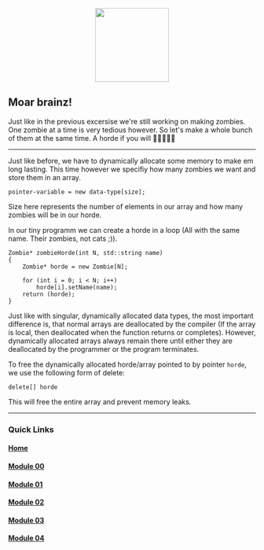 <div align=center>
    <img src="https://cdn.jsdelivr.net/gh/devicons/devicon/icons/cplusplus/cplusplus-original.svg" width="150" height="150" />
</div>

## Moar brainz!
Just like in the previous excersise we're still working on making zombies. One zombie at a time is very tedious however.
So let's make a whole bunch of them at the same time. A horde if you will 🧟🧟🧟🧟🧟

---

Just like before, we have to dynamically allocate some memory to make em long lasting. This time however we specifiy how many zombies we want and store them in an array.

`pointer-variable = new data-type[size];`

Size here represents the number of elements in our array and how many zombies will be in our horde.

In our tiny programm we can create a horde in a loop (All with the same name. Their zombies, not cats ;)).
```
Zombie* zombieHorde(int N, std::string name)
{
    Zombie* horde = new Zombie[N];

    for (int i = 0; i < N; i++)
        horde[i].setName(name);
    return (horde);
}
```

Just like with singular, dynamically allocated data types, the most important difference is, that normal arrays are deallocated by the compiler (If the array is local, then deallocated when the function returns or completes). 
However, dynamically allocated arrays always remain there until either they are deallocated by the programmer or the program terminates.

 To free the dynamically allocated horde/array pointed to by pointer `horde`, we use the following form of delete:

 `delete[] horde`

This will free the entire array and prevent memory leaks.

---

### Quick Links  

#### [Home](https://github.com/arommers/CPP_Modules)
#### [Module 00](https://github.com/arommers/CPP_Modules/tree/master/00)

#### [Module 01](https://github.com/arommers/CPP_Modules/tree/master/01)

#### [Module 02](https://github.com/arommers/CPP_Modules/tree/master/02)

#### [Module 03](https://github.com/arommers/CPP_Modules/tree/master/03)

#### [Module 04](https://github.com/arommers/CPP_Modules/tree/master/04)
